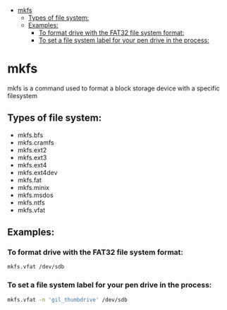 <!--ts-->
   * [mkfs](#mkfs)
      * [Types of file system:](#types-of-file-system)
      * [Examples:](#examples)
         * [To format drive with the FAT32 file system format:](#to-format-drive-with-the-fat32-file-system-format)
         * [To set a file system label for your pen drive in the process:](#to-set-a-file-system-label-for-your-pen-drive-in-the-process)

<!-- Added by: gil_diy, at: 2018-12-01T11:36+02:00 -->

<!--te-->
# mkfs
mkfs is a command used to format a block storage device with a specific filesystem

## Types of file system:

* mkfs.bfs
* mkfs.cramfs
* mkfs.ext2
* mkfs.ext3
* mkfs.ext4
* mkfs.ext4dev
* mkfs.fat
* mkfs.minix
* mkfs.msdos
* mkfs.ntfs
* mkfs.vfat

## Examples:
###  To format drive with the FAT32 file system format:
```bash
mkfs.vfat /dev/sdb
```

###  To set a file system label for your pen drive in the process:
```bash
mkfs.vfat -n 'gil_thumbdrive' /dev/sdb
```
